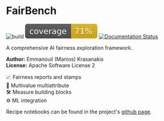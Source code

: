 # FairBench

![build](https://github.com/mever-team/FairBench/actions/workflows/tests.yml/badge.svg)
![coverage](https://github.com/mever-team/FairBench/blob/main/coverage.svg)
[![Documentation Status](https://readthedocs.org/projects/fairbench/badge/?version=latest)](https://fairbench.readthedocs.io/)

A comprehensive AI fairness exploration framework.

**Author:** Emmanouil (Manios) Krasanakis<br>
**License:** Apache Software License 2<br>

:chart_with_upwards_trend: Fairness reports and stamps<br>
:flags: Multivalue multiattribute<br>
:hammer_and_wrench: Measure building blocks<br>
:gear: ML integration

Recipe notebooks can be found in the
project's [github page](https://github.com/mever-team/FairBench).
